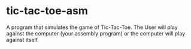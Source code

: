 # tic-tac-toe-asm

A program that simulates the game of Tic-Tac-Toe.  The User will play against the computer (your assembly program)
or the computer will play against itself.
